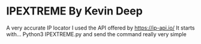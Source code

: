 # IPEXTREME By Kevin Deep
A very accurate IP locator I used the API offered by https://ip-api.io/ 
It starts with... 
Python3 IPEXTREME.py and send the command really very simple
